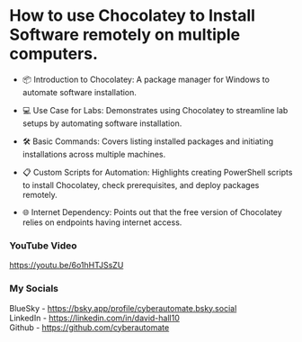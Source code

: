 # How to use Chocolatey to Install Software remotely on multiple computers.
- 📦 Introduction to Chocolatey: A package manager for Windows to automate software installation.

- 💻 Use Case for Labs: Demonstrates using Chocolatey to streamline lab setups by automating software installation.

- 🛠️ Basic Commands: Covers listing installed packages and initiating installations across multiple machines.

- 📋 Custom Scripts for Automation: Highlights creating PowerShell scripts to install Chocolatey, check prerequisites, and deploy packages remotely.

- 🌐 Internet Dependency: Points out that the free version of Chocolatey relies on endpoints having internet access.

### YouTube Video ###
https://youtu.be/6o1hHTJSsZU

### My Socials ###
BlueSky - https://bsky.app/profile/cyberautomate.bsky.social<br/>
LinkedIn - https://linkedin.com/in/david-hall10 <br/>
Github - https://github.com/cyberautomate